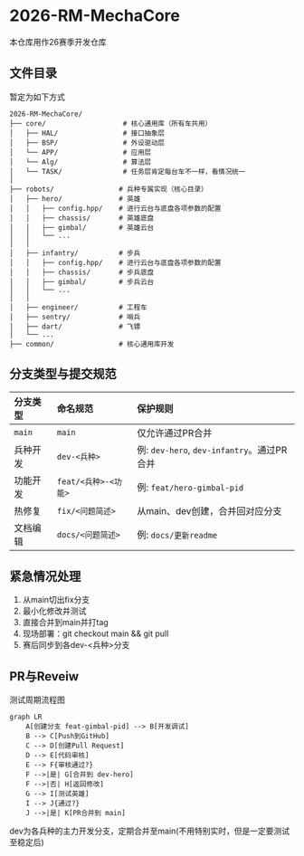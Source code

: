 # 2026-RM-MechaCore

本仓库用作26赛季开发仓库

## 文件目录

暂定为如下方式

```
2026-RM-MechaCore/
├── core/                  	# 核心通用库（所有车共用）
│   ├── HAL/           		# 接口抽象层
│   ├── BSP/        		# 外设驱动层
│   └── APP/         		# 应用层
│   └── Alg/         		# 算法层
│   └── TASK/         		# 任务层肯定每台车不一样，看情况统一
│
├── robots/                # 兵种专属实现（核心目录）
│   ├── hero/              # 英雄
│   │   ├── config.hpp/    # 进行云台与底盘各项参数的配置
│   │   ├── chassis/       # 英雄底盘
│   │   ├── gimbal/        # 英雄云台
│   │   └── ...            
│   │
│   ├── infantry/          # 步兵
│   │   ├── config.hpp/    # 进行云台与底盘各项参数的配置
│   │   ├── chassis/       # 步兵底盘
│   │   ├── gimbal/        # 步兵云台
│   │   └── ...            
│   │
│   ├── engineer/          # 工程车
│   ├── sentry/            # 哨兵
│   ├── dart/              # 飞镖
│   └── ...            
├── common/                # 核心通用库开发
```

## 分支类型与提交规范

| **分支类型** | 命名规范             | 保护规则                                   |
| :----------- | :------------------- | :----------------------------------------- |
| `main`       | `main`               | 仅允许通过PR合并                           |
| 兵种开发     | `dev-<兵种>`         | 例: `dev-hero`, `dev-infantry`。通过PR合并 |
| 功能开发     | `feat/<兵种>-<功能>` | 例: `feat/hero-gimbal-pid`                 |
| 热修复       | `fix/<问题简述>`     | 从main、dev创建，合并回对应分支            |
| 文档编辑     | `docs/<问题简述>`    | 例: `docs/更新readme`                      |

## 紧急情况处理


1. 从main切出fix分支
2. 最小化修改并测试
3. 直接合并到main并打tag
4. 现场部署：git checkout main && git pull
5. 赛后同步到各dev-<兵种>分支

## PR与Reveiw

测试周期流程图

```mermaid
graph LR
    A[创建分支 feat-gimbal-pid] --> B[开发调试]
    B --> C[Push到GitHub]
    C --> D[创建Pull Request]
    D --> E[代码审核]
    E --> F{审核通过?}
    F -->|是| G[合并到 dev-hero]
    F -->|否| H[返回修改]
    G --> I[测试英雄]
    I --> J{通过?}
    J -->|是| K[PR合并到 main]
```

dev为各兵种的主力开发分支，定期合并至main(不用特别实时，但是一定要测试至稳定后)







